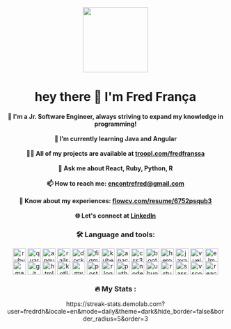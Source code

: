 <div align="center">
  <img height="150" src="https://media1.tenor.com/m/Z1CPsjxqlT4AAAAC/scott-pilgrim-young-neil.gif" />
</div>

<h1 align="center">hey there 👋 I'm Fred França</h1>

<h4 align="center">
  🔭 I'm a Jr. Software Engineer, always striving to expand my knowledge in programming!<br><br>
  🌱 I’m currently learning Java and Angular <br><br>
  👨‍💻 All of my projects are available at <a href="http://troopl.com/fredfranssa">troopl.com/fredfranssa</a><br><br>
  💬 Ask me about React, Ruby, Python, R<br><br>
  📫 How to reach me: <a href="mailto:encontrefred@gmail.com">encontrefred@gmail.com</a><br><br>
  📄 Know about my experiences: <a href="https://flowcv.com/resume/6752psqub3">flowcv.com/resume/6752psqub3</a><br><br>
  🌐 Let's connect at <a href="https://www.linkedin.com/in/fredfranssa/">LinkedIn</a>
</h4>

<h3 align="center">🛠 Language and tools:</h3>

<div align="center">
  <img src="https://cdn.jsdelivr.net/gh/devicons/devicon/icons/ruby/ruby-original.svg" style="height:30px; vertical-align:middle;" alt="ruby logo" />
  <img src="https://cdn.jsdelivr.net/gh/devicons/devicon/icons/quarkus/quarkus-original.svg" style="height:30px; vertical-align:middle;" alt="quarkus logo" />
  <img src="https://cdn.jsdelivr.net/gh/devicons/devicon/icons/angularjs/angularjs-original.svg" style="height:30px; vertical-align:middle;" alt="angularjs logo" />
  <img src="https://cdn.jsdelivr.net/gh/devicons/devicon/icons/rails/rails-plain.svg" style="height:30px; vertical-align:middle;" alt="rails logo" />
  <img src="https://cdn.jsdelivr.net/gh/devicons/devicon/icons/docker/docker-original.svg" style="height:30px; vertical-align:middle;" alt="docker logo" />
  <img src="https://cdn.jsdelivr.net/gh/devicons/devicon/icons/figma/figma-original.svg" style="height:30px; vertical-align:middle;" alt="figma logo" />
  <img src="https://cdn.jsdelivr.net/gh/devicons/devicon/icons/kubernetes/kubernetes-original.svg" style="height:30px; vertical-align:middle;" alt="kubernetes logo" />
  <img src="https://cdn.jsdelivr.net/gh/devicons/devicon/icons/anaconda/anaconda-original.svg" style="height:30px; vertical-align:middle;" alt="anaconda logo" />
  <img src="https://cdn.jsdelivr.net/gh/devicons/devicon/icons/css3/css3-original.svg" style="height:30px; vertical-align:middle;" alt="css3 logo" />
  <img src="https://cdn.jsdelivr.net/gh/devicons/devicon/icons/bootstrap/bootstrap-original.svg" style="height:30px; vertical-align:middle;" alt="bootstrap logo" />
  <img src="https://cdn.jsdelivr.net/gh/devicons/devicon/icons/heroku/heroku-original.svg" style="height:30px; vertical-align:middle;" alt="heroku logo" />
  <img src="https://cdn.jsdelivr.net/gh/devicons/devicon/icons/javascript/javascript-original.svg" style="height:30px; vertical-align:middle;" alt="javascript logo" />
  <img src="https://cdn.jsdelivr.net/gh/devicons/devicon/icons/vuejs/vuejs-original.svg" style="height:30px; vertical-align:middle;" alt="vuejs logo" />
  <img src="https://cdn.jsdelivr.net/gh/devicons/devicon/icons/elm/elm-original.svg" style="height:30px; vertical-align:middle;" alt="elm logo" />
  <img src="https://cdn.jsdelivr.net/gh/devicons/devicon/icons/maven/maven-original.svg" style="height:30px; vertical-align:middle;" alt="maven logo" />
  <img src="https://cdn.jsdelivr.net/gh/devicons/devicon/icons/git/git-original.svg" style="height:30px; vertical-align:middle;" alt="git logo" />
  <img src="https://cdn.jsdelivr.net/gh/devicons/devicon/icons/html5/html5-original.svg" style="height:30px; vertical-align:middle;" alt="html5 logo" />
  <img src="https://cdn.jsdelivr.net/gh/devicons/devicon/icons/kotlin/kotlin-original.svg" style="height:30px; vertical-align:middle;" alt="kotlin logo" />
  <img src="https://cdn.jsdelivr.net/gh/devicons/devicon/icons/mysql/mysql-original.svg" style="height:30px; vertical-align:middle;" alt="mysql logo" />
  <img src="https://cdn.jsdelivr.net/gh/devicons/devicon/icons/postgresql/postgresql-original.svg" style="height:30px; vertical-align:middle;" alt="postgresql logo" />
  <img src="https://cdn.jsdelivr.net/gh/devicons/devicon/icons/r/r-original.svg" style="height:30px; vertical-align:middle;" alt="r logo" />
  <img src="https://cdn.jsdelivr.net/gh/devicons/devicon/icons/python/python-original.svg" style="height:30px; vertical-align:middle;" alt="python logo" />
  <img src="https://cdn.jsdelivr.net/gh/devicons/devicon/icons/nodejs/nodejs-original.svg" style="height:30px; vertical-align:middle;" alt="nodejs logo" />
  <img src="https://cdn.jsdelivr.net/gh/devicons/devicon/icons/ubuntu/ubuntu-plain.svg" style="height:30px; vertical-align:middle;" alt="ubuntu logo" />
  <img src="https://cdn.jsdelivr.net/gh/devicons/devicon/icons/rstudio/rstudio-original.svg" style="height:30px; vertical-align:middle;" alt="rstudio logo" />
  <img src="https://cdn.jsdelivr.net/gh/devicons/devicon/icons/sass/sass-original.svg" style="height:30px; vertical-align:middle;" alt="sass logo" />
  <img src="https://cdn.jsdelivr.net/gh/devicons/devicon/icons/vscode/vscode-original.svg" style="height:30px; vertical-align:middle;" alt="vscode logo" />
  <img src="https://cdn.jsdelivr.net/gh/devicons/devicon/icons/react/react-original.svg" style="height:30px; vertical-align:middle;" alt="react logo" />
</div>

<h3 align="center">🔥 My Stats :</h3>

<p align="center">
  https://streak-stats.demolab.com?user=fredrdh&locale=en&mode=daily&theme=dark&hide_border=false&border_radius=5&order=3
</p>

